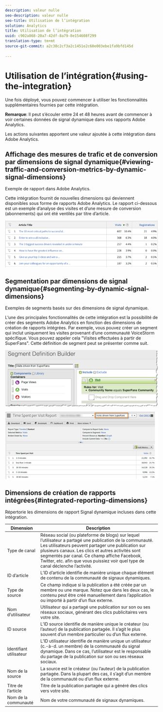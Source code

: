 ```yaml
---
description: valeur nulle
seo-description: valeur nulle
seo-title: Utilisation de l’intégration
solution: Analytics
title: Utilisation de l’intégration
uuid: c902a868-20a7-42df-8a79-8e154608f299
translation-type: tm+mt
source-git-commit: a2c38c2cf3a2c1451e2c60e003ebe1fa9bfd145d

---
```



# Utilisation de l’intégration{#using-the-integration}

Une fois déployé, vous pouvez commencer à utiliser les fonctionnalités supplémentaires fournies par cette intégration.

**Remarque**: Il peut s’écouler entre 24 et 48 heures avant de commencer à voir certaines données de signal dynamique dans vos rapports Adobe Analytics.

Les actions suivantes apportent une valeur ajoutée à cette intégration dans Adobe Analytics.

## Affichage des mesures de trafic et de conversion par dimensions de signal dynamique{#viewing-traffic-and-conversion-metrics-by-dynamic-signal-dimensions}

Exemple de rapport dans Adobe Analytics.

Cette intégration fournit de nouvelles dimensions qui deviennent disponibles sous forme de rapports Adobe Analytics. Le rapport ci-dessous est un exemple d’analyse des visites et d’une mesure de conversion (abonnements) qui ont été ventilés par titre d’article.

![](assets/examplereport.png)

## Segmentation par dimensions de signal dynamique{#segmenting-by-dynamic-signal-dimensions}

Exemples de segments basés sur des dimensions de signal dynamique.

L’une des principales fonctionnalités de cette intégration est la possibilité de créer des segments Adobe Analytics en fonction des dimensions de création de rapports intégrées. Par exemple, vous pouvez créer un segment qui inclut uniquement les visites provenant d’une communauté VoiceStorm spécifique. Vous pouvez appeler cela "Visites effectuées à partir de SuperFans". Cette définition de segment peut se présenter comme suit.

![](assets/segment1.png)

![](assets/segment2.png)

## Dimensions de création de rapports intégrées{#integrated-reporting-dimensions}

Répertorie les dimensions de rapport Signal dynamique incluses dans cette intégration.

| Dimension | Description |
|---|---|
| Type de canal | Réseau social (ou plateforme de blogs) sur lequel l’utilisateur a partagé une publication de la communauté. Les utilisateurs peuvent partager une publication sur plusieurs canaux. Les clics et autres activités sont segmentés par canal. Ce champ affiche Facebook, Twitter, etc. afin que vous puissiez voir quel type de canal déclenche l’activité. |
| ID d’article | L’ID d’article identifie de manière unique chaque élément de contenu de la communauté de signaux dynamiques. |
| Type de source | Ce champ indique si la publication a été créée par un membre ou une marque. Notez que dans les deux cas, le contenu peut être créé manuellement dans l’application ou importé à partir d’un flux externe. |
| Nom d’utilisateur | Utilisateur qui a partagé une publication sur son ou ses réseaux sociaux, générant des clics publicitaires vers votre site. |
| ID source | L’ID source identifie de manière unique le créateur (ou l’auteur) de la publication partagée. Il s’agit le plus souvent d’un membre particulier ou d’un flux externe. |
| Identifiant utilisateur | L’ID utilisateur identifie de manière unique un utilisateur (c.-à-d. un membre) de la communauté du signal dynamique. Dans ce cas, l’utilisateur est le responsable du partage de la publication sur son ou ses réseaux sociaux. |
| Nom de la source | La source est le créateur (ou l’auteur) de la publication partagée. Dans la plupart des cas, il s’agit d’un membre de la communauté ou d’un flux externe. |
| Titre de l’article | Titre de la publication partagée qui a généré des clics vers votre site. |
| Nom de la communauté | Nom de votre communauté de signaux dynamiques. |

